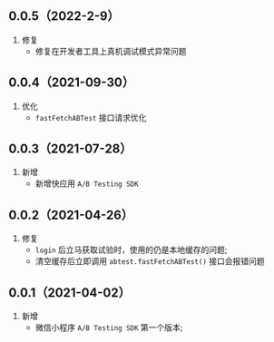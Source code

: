 ## 0.0.5（2022-2-9）

1. 修复
   - 修复在开发者工具上真机调试模式异常问题


## 0.0.4（2021-09-30）

1. 优化
   - `fastFetchABTest` 接口请求优化

## 0.0.3（2021-07-28）

1. 新增
   - 新增快应用 `A/B Testing SDK`

## 0.0.2（2021-04-26）

1. 修复
   - `login` 后立马获取试验时，使用的仍是本地缓存的问题;
   - 清空缓存后立即调用 `abtest.fastFetchABTest()` 接口会报错问题

## 0.0.1（2021-04-02）

1. 新增
   - 微信小程序 `A/B Testing SDK` 第一个版本;
